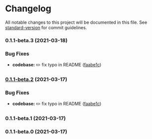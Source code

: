 # Changelog

All notable changes to this project will be documented in this file. See [standard-version](https://github.com/conventional-changelog/standard-version) for commit guidelines.

### 0.1.1-beta.3 (2021-03-18)


### Bug Fixes

* **codebase:** :pencil2: fix typo in README ([faabe1c](https://github.com/DoktorDaveJoos/orgusto/commit/faabe1c4901556a5fc1a35e3533377ba43ef3f66))

### [0.1.1-beta.2](https://github.com/jsbrain/orgusto/compare/v0.1.1-beta.1...v0.1.1-beta.2) (2021-03-17)

### Bug Fixes

-   **codebase:** :pencil2: fix typo in README ([faabe1c](https://github.com/jsbrain/orgusto/commit/faabe1c4901556a5fc1a35e3533377ba43ef3f66))

### 0.1.1-beta.1 (2021-03-17)

### 0.1.1-beta.0 (2021-03-17)
